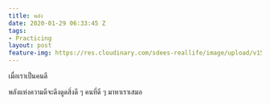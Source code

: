 ```yaml
---
title: พลัง
date: 2020-01-29 06:33:45 Z
tags:
- Practicing
layout: post
feature-img: https://res.cloudinary.com/sdees-reallife/image/upload/v1555658919/sample_feature_img.png
---
```


เมื่อเราเป็นคนดี

<i class="fa fa-child" style="color:plum"></i>

พลังแห่งความดีจะดึงดูดสิ่งดี ๆ คนที่ดี ๆ มาหาเราเสมอ
